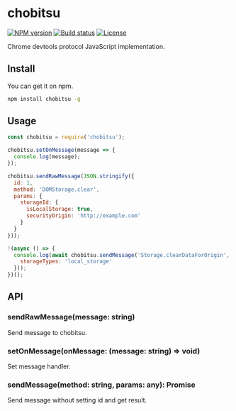 # chobitsu

[![NPM version][npm-image]][npm-url]
[![Build status][travis-image]][travis-url]
[![License][license-image]][npm-url]

[npm-image]: https://img.shields.io/npm/v/chobitsu.svg
[npm-url]: https://npmjs.org/package/chobitsu
[travis-image]: https://img.shields.io/travis/liriliri/chobitsu.svg
[travis-url]: https://travis-ci.org/liriliri/chobitsu
[license-image]: https://img.shields.io/npm/l/chobitsu.svg

Chrome devtools protocol JavaScript implementation.

## Install

You can get it on npm.

```bash
npm install chobitsu -g
```

## Usage

```javascript
const chobitsu = require('chobitsu');

chobitsu.setOnMessage(message => {
  console.log(message);
});

chobitsu.sendRawMessage(JSON.stringify({
  id: 1,  
  method: 'DOMStorage.clear',
  params: {
    storageId: {
      isLocalStorage: true,
      securityOrigin: 'http://example.com'
    }
  }
}));

!(async () => {
  console.log(await chobitsu.sendMessage('Storage.clearDataForOrigin', {
    storageTypes: 'local_storage'
  }));
})();
```

## API

### sendRawMessage(message: string)

Send message to chobitsu.

### setOnMessage(onMessage: (message: string) => void)

Set message handler.

### sendMessage(method: string, params: any): Promise<any>

Send message without setting id and get result.
